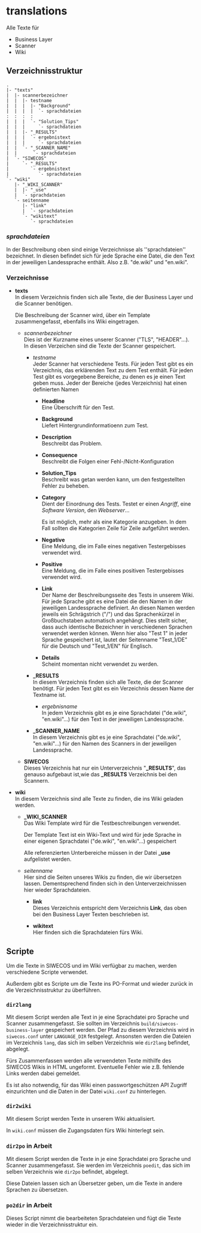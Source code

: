 # translations

Alle Texte für

* Business Layer
* Scanner
* Wiki

## Verzeichnisstruktur

```text
.
|- "texts"
|  |- scannerbezeichner
|  |  |- testname
|  |  |  |- "Background"
|  |  |  |  `- sprachdateien
:  :  :  :
|  |  |  `- "Solution_Tips"
|  |  |     `- sprachdateien
|  |  |- "_RESULTS"
|  |  |  `- ergebnistext
|  |  |     `- sprachdateien
|  |  `- "_SCANNER_NAME"
|  |      `- sprachdateien
|  `- "SIWECOS"
|     `- "_RESULTS"
|        `- ergebnistext
|           `- sprachdateien
`- "wiki"
   |- "_WIKI_SCANNER"
   |  |- "_use"
   |  `- sprachdateien
   `- seitenname
      |- "link"
      |  `- sprachdateien
      `- "wikitext"
         `- sprachdateien
```

### *sprachdateien*

In der Beschreibung oben sind einige Verzeichnisse als ''sprachdateien'' bezeichnet.
In diesen befindet sich für jede Sprache eine Datei, die den Text in der jeweiligen Landessprache enthält.
Also z.B. "de.wiki" und "en.wiki".

### Verzeichnisse

* **texts**
  \
  In diesem Verzeichnis finden sich alle Texte, die der Business Layer und die Scanner benötigen.

  Die Beschreibung der Scanner wird, über ein Template zusammengefasst, ebenfalls ins Wiki eingetragen.

  * *scannerbezeichner*
    \
    Dies ist der Kurzname eines unserer Scanner ("TLS", "HEADER"…).
    In diesen Verzeichen sind die Texte der Scanner gespeichert.
  
    * *testname*
      \
      Jeder Scanner hat verschiedene Tests.
      Für jeden Test gibt es ein Verzeichnis, das erklärenden Text zu dem Test enthält.
      Für jeden Test gibt es vorgegebene Bereiche, zu denen es je einen Text geben muss.
      Jeder der Bereiche (jedes Verzeichnis) hat einen definierten Namen

      * **Headline**
        \
        Eine Überschrift für den Test.

      * **Background**
        \
        Liefert Hintergrundinformatioenn zum Test.

      * **Description**
        \
        Beschreibt das Problem.

      * **Consequence**
        \
        Beschreibt die Folgen einer Fehl-/Nicht-Konfiguration

      * **Solution_Tips**
        \
        Beschreibt was getan werden kann, um den festgestellten Fehler zu beheben.

      * **Category**
        \
        Dient der Einordnung des Tests. Testet er einen *Angriff*, eine *Software Version*, den *Webserver*…

        Es ist möglich, mehr als eine Kategorie anzugeben. In dem Fall sollten die Kategorien Zeile für Zeile aufgeführt werden.

      * **Negative**
        \
        Eine Meldung, die im Falle eines negativen Testergebisses verwendet wird.

      * **Positive**
        \
        Eine Meldung, die im Falle eines positiven Testergebisses verwendet wird.

      * **Link**
        \
        Der Name der Beschreibungsseite des Tests in unserem Wiki.
        Für jede Sprache gibt es eine Datei die den Namen in der jeweiligen Landessprache definiert.
        An diesen Namen werden jeweils ein Schrägstrich ("/") und das Sprachenkürzel in Großbuchstaben automatisch angehängt.
        Dies stellt sicher, dass auch identische Bezeichner in verschiedenen Sprachen verwendet werden können.
        Wenn hier also "Test 1" in jeder Sprache gespeichert ist, lautet der Seitenname "Test_1/DE" für die Deutsch und "Test_1/EN" für Englisch.

      * **Details**
        \
        Scheint momentan nicht verwendet zu werden.

    * **_RESULTS**
      \
      In diesem Verzeichnis finden sich alle Texte, die der Scanner benötigt.
      Für jeden Text gibt es ein Verzeichnis dessen Name der Textname ist.

      * *ergebnisname*
        \
        In jedem Verzeichnis gibt es je eine Sprachdatei ("de.wiki", "en.wiki"…) für den Text in der jeweiligen Landessprache.

    * **_SCANNER_NAME**
      \
      In diesem Verzeichnis gibt es je eine Sprachdatei ("de.wiki", "en.wiki"…) für den Namen des Scanners in der jeweiligen Landessprache.

  * **SIWECOS**
    \
    Dieses Verzeichnis hat nur ein Unterverzeichnis "**_RESULTS**", das genauso aufgebaut ist,wie das **_RESULTS** Verzeichnis bei den Scannern.

* **wiki**
  \
  In diesem Verzeichnis sind alle Texte zu finden, die ins Wiki geladen werden.

  * **_WIKI_SCANNER**
    \
    Das Wiki Template wird für die Testbeschreibungen verwendet.

    Der Template Text ist ein Wiki-Text und wird für jede Sprache in einer eigenen Sprachdatei ("de.wiki", "en.wiki"…) gespeichert

    Alle referenzierten Unterbereiche müssen in der Datei **_use** aufgelistet werden.

  * *seitenname*
    \
    Hier sind die Seiten unseres Wikis zu finden, die wir übersetzen lassen.
    Dementsprechend finden sich in den Unterverzeichnissen hier wieder Sprachdateien.

    * **link**
      \
      Dieses Verzeichnis entspricht dem Verzeichnis **Link**, das oben bei den Business Layer Texten beschrieben ist.

    * **wikitext**
      \
      Hier finden sich die Sprachdateien fürs Wiki.

## Scripte

Um die Texte in SIWECOS und im Wiki verfügbar zu machen, werden verschiedene Scripte verwendet.

Außerdem gibt es Scripte um die Texte ins PO-Format und wieder zurück in die Verzeichnisstruktur zu überführen.

### `dir2lang`

Mit diesem Script werden alle Text in je eine Sprachdatei pro Sprache und Scanner zusammengefasst.
Sie sollten im Verzeichnis `build/siwecos-business-layer` gespeichert werden.
Der Pfad zu diesem Verzeichnis wird in `siwecos.conf` unter `LANGUAGE_DIR` festgelegt. Ansonsten werden die Dateien im Verzeichnis `lang`, das sich im selben Verzeichnis wie `dir2lang` befindet, abgelegt.

Fürs Zusammenfassen werden alle verwendeten Texte mithilfe des SIWECOS Wikis in HTML ungeformt.
Eventuelle Fehler wie z.B. fehlende Links werden dabei gemeldet.

Es ist also notwendig, für das Wiki einen passwortgeschützen API Zugriff einzurichten und die Daten in der Datei `wiki.conf` zu hinterlegen.

### `dir2wiki`

Mit diesem Script werden Texte in unserem Wiki aktualisiert.

In `wiki.conf` müssen die Zugangsdaten fürs Wiki hinterlegt sein.

### `dir2po` **in Arbeit**

Mit diesem Script werden die Texte in je eine Sprachdatei pro Sprache und Scanner zusammengefasst.
Sie werden im Verzeichnis `poedit`, das sich im selben Verzeichnis wie `dir2po` befindet, abgelegt.

Diese Dateien lassen sich an Übersetzer geben, um die Texte in andere Sprachen zu übersetzen.

### `po2dir` **in Arbeit**

Dieses Script nimmt die bearbeiteten Sprachdateien und fügt die Texte wieder in die Verzeichnisstruktur ein.
